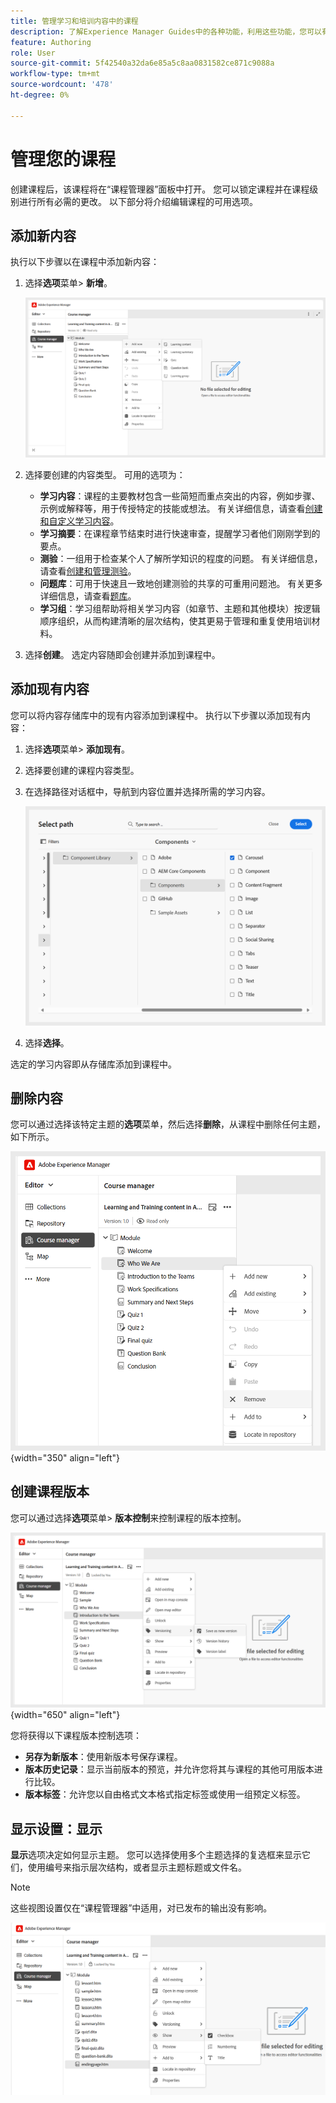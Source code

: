 ```yaml
---
title: 管理学习和培训内容中的课程
description: 了解Experience Manager Guides中的各种功能，利用这些功能，您可以有效管理课程。
feature: Authoring
role: User
source-git-commit: 5f42540a32da6e85a5c8aa0831582ce871c9088a
workflow-type: tm+mt
source-wordcount: '478'
ht-degree: 0%

---
```


# 管理您的课程

创建课程后，该课程将在“课程管理器”面板中打开。 您可以锁定课程并在课程级别进行所有必需的更改。 以下部分将介绍编辑课程的可用选项。

## 添加新内容

执行以下步骤以在课程中添加新内容：

1. 选择&#x200B;**选项**&#x200B;菜单> **新增**。

   ![](assets/learning-course-content.png)
2. 选择要创建的内容类型。 可用的选项为：
   - **学习内容**：课程的主要教材包含一些简短而重点突出的内容，例如步骤、示例或解释等，用于传授特定的技能或想法。 有关详细信息，请查看[创建和自定义学习内容](./create-content.md)。
   - **学习摘要**：在课程章节结束时进行快速审查，提醒学习者他们刚刚学到的要点。
   - **测验**：一组用于检查某个人了解所学知识的程度的问题。 有关详细信息，请查看[创建和管理测验](./create-quiz.md)。
   - **问题库**：可用于快速且一致地创建测验的共享的可重用问题池。 有关更多详细信息，请查看[题库](./create-qb.md)。
   - **学习组**：学习组帮助将相关学习内容（如章节、主题和其他模块）按逻辑顺序组织，从而构建清晰的层次结构，使其更易于管理和重复使用培训材料。
3. 选择&#x200B;**创建**。
选定内容随即会创建并添加到课程中。

## 添加现有内容

您可以将内容存储库中的现有内容添加到课程中。 执行以下步骤以添加现有内容：

1. 选择&#x200B;**选项**&#x200B;菜单> **添加现有**。
2. 选择要创建的课程内容类型。
3. 在选择路径对话框中，导航到内容位置并选择所需的学习内容。

   ![](assets/add-existing-learning-content.png)
4. 选择&#x200B;**选择**。

选定的学习内容即从存储库添加到课程中。

## 删除内容

您可以通过选择该特定主题的&#x200B;**选项**&#x200B;菜单，然后选择&#x200B;**删除**，从课程中删除任何主题，如下所示。

![](assets/remove-learning-content.png){width="350" align="left"}

## 创建课程版本

您可以通过选择&#x200B;**选项**&#x200B;菜单> **版本控制**&#x200B;来控制课程的版本控制。

![](assets/course-versioning.png){width="650" align="left"}

您将获得以下课程版本控制选项：

- **另存为新版本**：使用新版本号保存课程。
- **版本历史记录**：显示当前版本的预览，并允许您将其与课程的其他可用版本进行比较。
- **版本标签**：允许您以自由格式文本格式指定标签或使用一组预定义标签。

## 显示设置：显示

**显示**&#x200B;选项决定如何显示主题。 您可以选择使用多个主题选择的复选框来显示它们，使用编号来指示层次结构，或者显示主题标题或文件名。

>[!NOTE]
>
> 这些视图设置仅在“课程管理器”中适用，对已发布的输出没有影响。

![](assets/course-display-settings.png)




